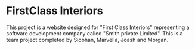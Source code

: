 # FirstClass Interiors
This project is a website designed for "First Class Interiors" representing a software development company called "Smith private Limited". This is a team project completed by Siobhan, Marvella, Joash and Morgan.
